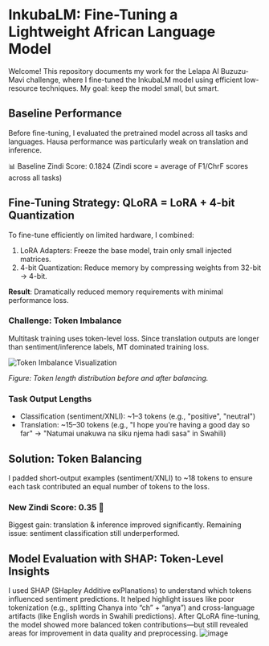 
# **InkubaLM: Fine-Tuning a Lightweight African Language Model** 

Welcome! This repository documents my work for the Lelapa AI Buzuzu-Mavi challenge, where I fine-tuned the InkubaLM model using efficient low-resource techniques. My goal: keep the model small, but smart.

## Baseline Performance
Before fine-tuning, I evaluated the pretrained model across all tasks and languages. Hausa performance was particularly weak on translation and inference.

📊 Baseline Zindi Score: 0.1824
(Zindi score = average of F1/ChrF scores across all tasks)

## Fine-Tuning Strategy: QLoRA = LoRA + 4-bit Quantization
To fine-tune efficiently on limited hardware, I combined:
1. LoRA Adapters: Freeze the base model, train only small injected matrices.
2. 4-bit Quantization: Reduce memory by compressing weights from 32-bit → 4-bit.

**Result**: Dramatically reduced memory requirements with minimal performance loss.

### Challenge: Token Imbalance

Multitask training uses token-level loss. Since translation outputs are longer than sentiment/inference labels, MT dominated training loss.

![Token Imbalance Visualization](https://github.com/user-attachments/assets/1999e7c4-bfb0-4054-aaf0-884715f6f900)

*Figure: Token length distribution before and after balancing.*

### Task Output Lengths
- Classification (sentiment/XNLI): ~1–3 tokens (e.g., "positive", "neutral")
- Translation: ~15–30 tokens
(e.g., "I hope you're having a good day so far" → "Natumai unakuwa na siku njema hadi sasa" in Swahili)

## Solution: Token Balancing
I padded short-output examples (sentiment/XNLI) to ~18 tokens to ensure each task contributed an equal number of tokens to the loss.

### New Zindi Score: 0.35 🎉
Biggest gain: translation & inference improved significantly.
Remaining issue: sentiment classification still underperformed.

## Model Evaluation with SHAP: Token-Level Insights
I used SHAP (SHapley Additive exPlanations) to understand which tokens influenced sentiment predictions. It helped highlight issues like poor tokenization (e.g., splitting Chanya into “ch” + “anya”) and cross-language artifacts (like English words in Swahili predictions). After QLoRA fine-tuning, the model showed more balanced token contributions—but still revealed areas for improvement in data quality and preprocessing.
![image](https://github.com/user-attachments/assets/0217d66b-394e-4588-9f34-461d95fa2dd5)


